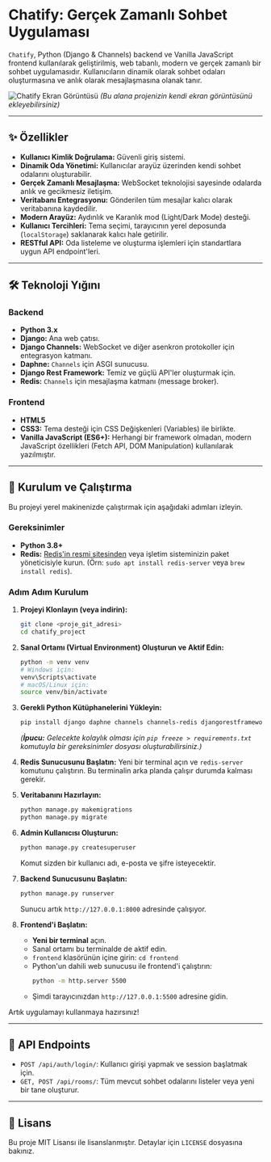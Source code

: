 # Chatify: Gerçek Zamanlı Sohbet Uygulaması

`Chatify`, Python (Django & Channels) backend ve Vanilla JavaScript frontend kullanılarak geliştirilmiş, web tabanlı, modern ve gerçek zamanlı bir sohbet uygulamasıdır. Kullanıcıların dinamik olarak sohbet odaları oluşturmasına ve anlık olarak mesajlaşmasına olanak tanır.

![Chatify Ekran Görüntüsü](https://i.imgur.com/kY3v7Xh.png)
*(Bu alana projenizin kendi ekran görüntüsünü ekleyebilirsiniz)*

---

## ✨ Özellikler

- **Kullanıcı Kimlik Doğrulama:** Güvenli giriş sistemi.
- **Dinamik Oda Yönetimi:** Kullanıcılar arayüz üzerinden kendi sohbet odalarını oluşturabilir.
- **Gerçek Zamanlı Mesajlaşma:** WebSocket teknolojisi sayesinde odalarda anlık ve gecikmesiz iletişim.
- **Veritabanı Entegrasyonu:** Gönderilen tüm mesajlar kalıcı olarak veritabanına kaydedilir.
- **Modern Arayüz:** Aydınlık ve Karanlık mod (Light/Dark Mode) desteği.
- **Kullanıcı Tercihleri:** Tema seçimi, tarayıcının yerel deposunda (`localStorage`) saklanarak kalıcı hale getirilir.
- **RESTful API:** Oda listeleme ve oluşturma işlemleri için standartlara uygun API endpoint'leri.

---

## 🛠️ Teknoloji Yığını

### Backend
- **Python 3.x**
- **Django:** Ana web çatısı.
- **Django Channels:** WebSocket ve diğer asenkron protokoller için entegrasyon katmanı.
- **Daphne:** `Channels` için ASGI sunucusu.
- **Django Rest Framework:** Temiz ve güçlü API'ler oluşturmak için.
- **Redis:** `Channels` için mesajlaşma katmanı (message broker).

### Frontend
- **HTML5**
- **CSS3:** Tema desteği için CSS Değişkenleri (Variables) ile birlikte.
- **Vanilla JavaScript (ES6+):** Herhangi bir framework olmadan, modern JavaScript özellikleri (Fetch API, DOM Manipulation) kullanılarak yazılmıştır.

---

## 🚀 Kurulum ve Çalıştırma

Bu projeyi yerel makinenizde çalıştırmak için aşağıdaki adımları izleyin.

### Gereksinimler
- **Python 3.8+**
- **Redis:** [Redis'in resmi sitesinden](https://redis.io/docs/latest/operate/oss_and_stack/install/install-redis/) veya işletim sisteminizin paket yöneticisiyle kurun. (Örn: `sudo apt install redis-server` veya `brew install redis`).

### Adım Adım Kurulum

1.  **Projeyi Klonlayın (veya indirin):**
    ```bash
    git clone <proje_git_adresi>
    cd chatify_project
    ```

2.  **Sanal Ortamı (Virtual Environment) Oluşturun ve Aktif Edin:**
    ```bash
    python -m venv venv
    # Windows için:
    venv\Scripts\activate
    # macOS/Linux için:
    source venv/bin/activate
    ```

3.  **Gerekli Python Kütüphanelerini Yükleyin:**
    ```bash
    pip install django daphne channels channels-redis djangorestframework django-cors-headers
    ```
    *(**İpucu:** Gelecekte kolaylık olması için `pip freeze > requirements.txt` komutuyla bir gereksinimler dosyası oluşturabilirsiniz.)*

4.  **Redis Sunucusunu Başlatın:**
    Yeni bir terminal açın ve `redis-server` komutunu çalıştırın. Bu terminalin arka planda çalışır durumda kalması gerekir.

5.  **Veritabanını Hazırlayın:**
    ```bash
    python manage.py makemigrations
    python manage.py migrate
    ```

6.  **Admin Kullanıcısı Oluşturun:**
    ```bash
    python manage.py createsuperuser
    ```
    Komut sizden bir kullanıcı adı, e-posta ve şifre isteyecektir.

7.  **Backend Sunucusunu Başlatın:**
    ```bash
    python manage.py runserver
    ```
    Sunucu artık `http://127.0.0.1:8000` adresinde çalışıyor.

8.  **Frontend'i Başlatın:**
    - **Yeni bir terminal** açın.
    - Sanal ortamı bu terminalde de aktif edin.
    - `frontend` klasörünün içine girin: `cd frontend`
    - Python'un dahili web sunucusu ile frontend'i çalıştırın:
        ```bash
        python -m http.server 5500
        ```
    - Şimdi tarayıcınızdan `http://127.0.0.1:5500` adresine gidin.

Artık uygulamayı kullanmaya hazırsınız!

---

## 📝 API Endpoints

- `POST /api/auth/login/`: Kullanıcı girişi yapmak ve session başlatmak için.
- `GET, POST /api/rooms/`: Tüm mevcut sohbet odalarını listeler veya yeni bir tane oluşturur.

---

## 📄 Lisans

Bu proje MIT Lisansı ile lisanslanmıştır. Detaylar için `LICENSE` dosyasına bakınız.